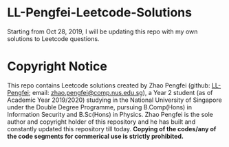 # LL-Pengfei-Leetcode-Solutions
Starting from Oct 28, 2019, I will be updating this repo with my own solutions to Leetcode questions.

# Copyright Notice 
This repo contains Leetcode solutions created by Zhao Pengfei (github: [LL-Pengfei](https://github.com/LL-Pengfei); email: zhao.pengfei@comp.nus.edu.sg), a Year 2 student (as of Academic Year 2019/2020) studying in the National University of Singapore under the Double Degree Programme, pursuing B.Comp(Hons) in Information Security and B.Sc(Hons) in Physics. Zhao Pengfei is the sole author and copyright holder of this repository and he has built and constantly updated this repository till today. **Copying of the codes/any of the code segments for commerical use is strictly prohibited.**
